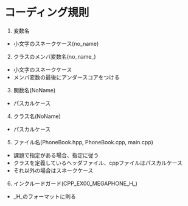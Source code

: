 # コーディング規則

1. 変数名
* 小文字のスネークケース(no_name)

2. クラスのメンバ変数名(no_name_)
* 小文字のスネークケース
* メンバ変数の最後にアンダースコアをつける

3. 関数名(NoName)
* パスカルケース

4. クラス名(NoName)
* パスカルケース

5. ファイル名(PhoneBook.hpp, PhoneBook.cpp, main.cpp)
* 課題で指定がある場合、指定に従う
* クラスを定義しているヘッダファイル、cppファイルはパスカルケース
* それ以外の場合はスネークケース

6. インクルードガード(CPP_EX00_MEGAPHONE_H_)
* <PROJECT>_<PATH>_<FILE>_H_のフォーマットに則る
